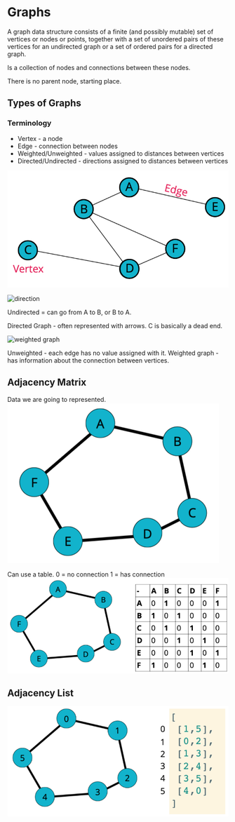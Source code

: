 # Graphs

A graph data structure consists of a finite (and possibly mutable) set of vertices or nodes or points, together with a set of unordered pairs of these vertices for an undirected graph or a set of ordered pairs for a directed graph.

Is a collection of nodes and connections between these nodes. 

There is no parent node, starting place. 

## Types of Graphs

### Terminology

- Vertex - a node
- Edge - connection between nodes
- Weighted/Unweighted - values assigned to distances between vertices
- Directed/Undirected - directions assigned to distances between vertices
  
![graph](/images/graphs.png)

![direction](https://sites.google.com/a/cs.christuniversity.in/discrete-mathematics-lectures/_/rsrc/1409480658489/graphs/directed-and-undirected-graph/dir.png)

Undirected = can go from A to B, or B to A.

Directed Graph - often represented with arrows. C is basically a dead end. 

![weighted graph](https://nycomdorics.com/wp-content/uploads/2020/03/graph_example2.png)

Unweighted - each edge has no value assigned with it. 
Weighted graph - has information about the connection between vertices. 

## Adjacency Matrix

Data we are going to represented.
![graph](/images/graph2.png)

Can use a table.
0 = no connection
1 = has connection
![graph](/images/graph3.png)

## Adjacency List

![graph](/images/graph4.png)